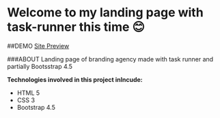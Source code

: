 # Welcome to my landing page with task-runner this time 😊

##DEMO
[Site Preview](https://tomecky1.github.io/project-4-task-runner/)

###ABOUT
Landing page of branding agency made with task runner and partially Bootsstrap 4.5

**Technologies involved in this project inlncude:**

- HTML 5
- CSS 3
- Bootstrap 4.5
